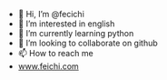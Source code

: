 - 👋 Hi, I’m @fecichi
- 👀 I’m interested in english
- 🌱 I’m currently learning python
- 💞️ I’m looking to collaborate on github
- 📫 How to reach me 
- www.feichi.com

<!---
fecichi/fecichi is a ✨ special ✨ repository because its `README.md` (this file) appears on your GitHub profile.
You can click the Preview link to take a look at your changes.
--->
